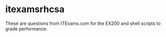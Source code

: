 # itexamsrhcsa
These are questions from ITExams.com for the EX200 and shell scripts to grade performance.
